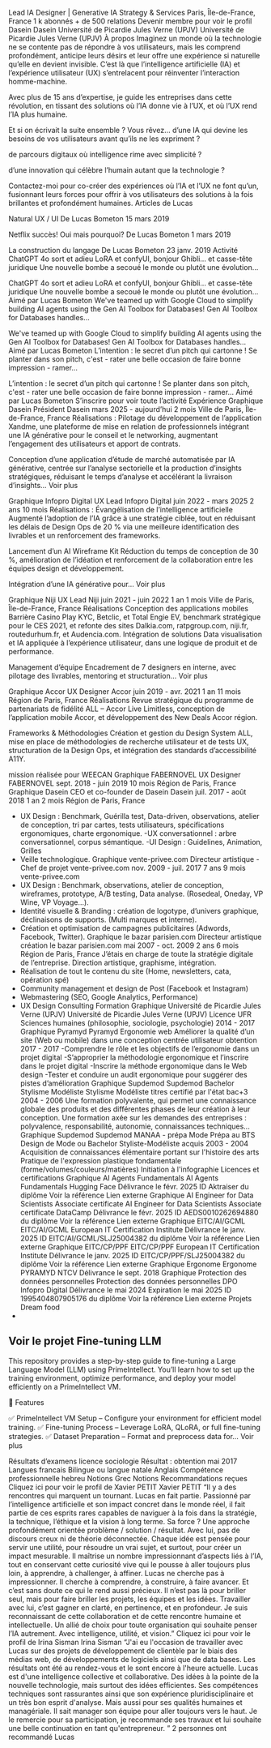 
Lead IA Designer | Generative IA Strategy & Services
Paris, Île-de-France, France
1 k abonnés  + de 500 relations
Devenir membre pour voir le profil
Dasein
Dasein
Université de Picardie Jules Verne (UPJV)
Université de Picardie Jules Verne (UPJV)
À propos
Imaginez un monde où la technologie ne se contente pas de répondre à vos utilisateurs, mais les comprend profondément, anticipe leurs désirs et leur offre une expérience si naturelle qu’elle en devient invisible. C’est là que l’intelligence artificielle (IA) et l’expérience utilisateur (UX) s’entrelacent pour réinventer l’interaction homme-machine.

Avec plus de 15 ans d’expertise, je guide les entreprises dans cette révolution, en tissant des solutions où l’IA donne vie à l’UX, et où l’UX rend l’IA plus humaine.

Et si on écrivait la suite ensemble ?
Vous rêvez...
d’une IA qui devine les besoins de vos utilisateurs avant qu’ils ne les expriment ?

de parcours digitaux où intelligence rime avec simplicité ?

d’une innovation qui célèbre l’humain autant que la technologie ?

Contactez-moi pour co-créer des expériences où l’IA et l’UX ne font qu’un, fusionnant leurs forces pour offrir à vos utilisateurs des solutions à la fois brillantes et profondément humaines.
Articles de Lucas

Natural UX / UI
De Lucas Bometon
15 mars 2019

Netflix succès! Oui mais pourquoi?
De Lucas Bometon
1 mars 2019

La construction du langage
De Lucas Bometon
23 janv. 2019
Activité
ChatGPT 4o sort et adieu LoRA et confyUI, bonjour Ghibli… et casse-tête juridique Une nouvelle bombe a secoué le monde ou plutôt une évolution…

ChatGPT 4o sort et adieu LoRA et confyUI, bonjour Ghibli… et casse-tête juridique Une nouvelle bombe a secoué le monde ou plutôt une évolution…
Aimé par Lucas Bometon
We've teamed up with Google Cloud to simplify building AI agents using the Gen AI Toolbox for Databases! Gen AI Toolbox for Databases handles…

We've teamed up with Google Cloud to simplify building AI agents using the Gen AI Toolbox for Databases! Gen AI Toolbox for Databases handles…
Aimé par Lucas Bometon
L’intention : le secret d’un pitch qui cartonne ! Se planter dans son pitch, c'est - rater une belle occasion de faire bonne impression - ramer…

L’intention : le secret d’un pitch qui cartonne ! Se planter dans son pitch, c'est - rater une belle occasion de faire bonne impression - ramer…
Aimé par Lucas Bometon
S’inscrire pour voir toute l’activité
Expérience
Graphique Dasein
Président
Dasein
mars 2025 - aujourd’hui 2 mois
Ville de Paris, Île-de-France, France
Réalisations :
Pilotage du développement de l’application Xandme, une plateforme de mise en relation de professionnels intégrant une IA générative pour le conseil et le networking, augmentant l’engagement des utilisateurs et apport de contrats.

Conception d’une application d’étude de marché automatisée par IA générative, centrée sur l’analyse sectorielle et la production d’insights stratégiques, réduisant le temps d’analyse et accélérant la livraison d’insights… Voir plus 

Graphique Infopro Digital
UX Lead
Infopro Digital
juin 2022 - mars 2025 2 ans 10 mois
Réalisations :
Évangélisation de l’intelligence artificielle
Augmenté l’adoption de l’IA grâce à une stratégie ciblée, tout en réduisant les délais de Design Ops de 20 % via une meilleure identification des livrables et un renforcement des frameworks.

Lancement d’un AI Wireframe Kit
Réduction du temps de conception de 30 %, amélioration de l’idéation et renforcement de la collaboration entre les équipes design et développement.

Intégration d’une IA générative pour… Voir plus 

Graphique Niji
UX Lead
Niji
juin 2021 - juin 2022 1 an 1 mois
Ville de Paris, Île-de-France, France
Réalisations
Conception des applications mobiles Barrière Casino Play KYC, Betclic, et Total Engie EV, benchmark stratégique pour le CES 2021, et refonte des sites Dalkia.com, ratpgroup.com, niji.fr, routedurhum.fr, et Audencia.com.
Intégration de solutions Data visualisation et IA appliquée à l’expérience utilisateur, dans une logique de produit et de performance.

Management d’équipe
Encadrement de 7 designers en interne, avec pilotage des livrables, mentoring et structuration… Voir plus 

Graphique Accor
UX Designer
Accor
juin 2019 - avr. 2021 1 an 11 mois
Région de Paris, France
Réalisations
Revue stratégique du programme de partenariats de fidélité ALL – Accor Live Limitless, conception de l’application mobile Accor, et développement des New Deals Accor région.

Frameworks & Méthodologies
Création et gestion du Design System ALL, mise en place de méthodologies de recherche utilisateur et de tests UX, structuration de la Design Ops, et intégration des standards d’accessibilité A11Y.

mission réalisée pour WEECAN
Graphique FABERNOVEL
UX Designer
FABERNOVEL
sept. 2018 - juin 2019 10 mois
Région de Paris, France
Graphique Dasein
CEO et co-founder de Dasein
Dasein
juil. 2017 - août 2018 1 an 2 mois
Région de Paris, France
- UX Design : Benchmark, Guérilla test, Data-driven, observations, atelier de conception, tri par cartes, tests utilisateurs, spécifications ergonomiques, charte ergonomique.
-UX conversationnel : arbre conversationnel, corpus sémantique.
-UI Design : Guidelines, Animation, Grilles
- Veille technologique.
Graphique vente-privee.com
Directeur artistique - Chef de projet
vente-privee.com
nov. 2009 - juil. 2017 7 ans 9 mois
vente-privee.com
- UX Design : Benchmark, observations, atelier de conception, wireframes, prototype, A/B testing, Data analyse. (Rosedeal, Oneday, VP Wine, VP Voyage…).
- Identité visuelle & Branding : création de logotype, d’univers graphique, déclinaisons de supports. (Multi marques et interne).
- Création et optimisation de campagnes publicitaires (Adwords, Facebook, Twitter).
Graphique le bazar parisien.com
Directeur artistique création
le bazar parisien.com
mai 2007 - oct. 2009 2 ans 6 mois
Région de Paris, France
J’étais en charge de toute la stratégie digitale de l’entreprise. Direction artistique, graphisme, intégration.
- Réalisation de tout le contenu du site (Home, newsletters, cata, opération spé)
- Community management et design de Post (Facebook et Instagram)
- Webmastering (SEO, Google Analytics, Performance)
- UX Design Consulting
Formation
Graphique Université de Picardie Jules Verne (UPJV)
Université de Picardie Jules Verne (UPJV)
Licence UFR Sciences humaines (philosophie, sociologie, psychologie)
2014 - 2017
Graphique Pyramyd
Pyramyd
Ergonomie web Améliorer la qualité d’un site (Web ou mobile) dans une conception centrée utilisateur obtention
2017 - 2017
-Comprendre le rôle et les objectifs de l’ergonomie dans un projet digital
-S’approprier la méthodologie ergonomique et l’inscrire dans le projet digital
-Inscrire la méthode ergonomique dans le Web design
-Tester et conduire un audit ergonomique pour suggérer des pistes d’amélioration
Graphique Supdemod
Supdemod
Bachelor Stylisme Modéliste Stylisme Modéliste titres certifié par l'état bac+3
2004 - 2006
Une formation polyvalente, qui permet une connaissance globale des produits et des différentes phases de leur création à leur conception. Une formation axée sur les demandes des entreprises : polyvalence, responsabilité, autonomie, connaissances techniques...
Graphique Supdemod
Supdemod
MANAA - prépa Mode Prépa au BTS Design de Mode ou Bachelor Styliste-Modéliste acquis
2003 - 2004
Acquisition de connaissances élémentaire portant sur l'histoire des arts
Pratique de l'expression plastique fondamentale (forme/volumes/couleurs/matières)
Initiation à l'infographie
Licences et certifications
Graphique AI Agents Fundamentals
AI Agents Fundamentals
Hugging Face
Délivrance le févr. 2025
ID Aktraiser du diplôme
Voir la référence  Lien externe
Graphique AI Engineer for Data Scientists Associate certificate
AI Engineer for Data Scientists Associate certificate
DataCamp
Délivrance le févr. 2025
ID AEDS0010262694880 du diplôme
Voir la référence  Lien externe
Graphique EITC/AI/GCML
EITC/AI/GCML
European IT Certification Institute
Délivrance le janv. 2025
ID EITC/AI/GCML/SLJ25004382 du diplôme
Voir la référence  Lien externe
Graphique EITC/CP/PPF
EITC/CP/PPF
European IT Certification Institute
Délivrance le janv. 2025
ID EITC/CP/PPF/SLJ25004382 du diplôme
Voir la référence  Lien externe
Graphique Ergonome
Ergonome
PYRAMYD NTCV
Délivrance le sept. 2018
Graphique Protection des données personnelles
Protection des données personnelles
DPO Infopro Digital
Délivrance le mai 2024  Expiration le mai 2025
ID 1995404807905176 du diplôme
Voir la référence  Lien externe
Projets
Dream food
-
Voir le projet 
Fine-tuning LLM
-
This repository provides a step-by-step guide to fine-tuning a Large Language Model (LLM) using PrimeIntellect. You’ll learn how to set up the training environment, optimize performance, and deploy your model efficiently on a PrimeIntellect VM.

📌 Features

✅ PrimeIntellect VM Setup – Configure your environment for efficient model training.
✅ Fine-tuning Process – Leverage LoRA, QLoRA, or full fine-tuning strategies.
✅ Dataset Preparation – Format and preprocess data for… Voir plus 

Résultats d’examens
licence sociologie
Résultat : obtention
mai 2017
Langues
francais
Bilingue ou langue natale
Anglais
Compétence professionnelle
hebreu
Notions
Grec
Notions
Recommandations reçues
Cliquez ici pour voir le profil de Xavier PETIT
Xavier PETIT
“Il y a des rencontres qui marquent un tournant. Lucas en fait partie. Passionné par l’intelligence artificielle et son impact concret dans le monde réel, il fait partie de ces esprits rares capables de naviguer à la fois dans la stratégie, la technique, l’éthique et la vision à long terme. Sa force ? Une approche profondément orientée problème / solution / résultat. Avec lui, pas de discours creux ni de théorie déconnectée. Chaque idée est pensée pour servir une utilité, pour résoudre un vrai sujet, et surtout, pour créer un impact mesurable. Il maîtrise un nombre impressionnant d’aspects liés à l’IA, tout en conservant cette curiosité vive qui le pousse à aller toujours plus loin, à apprendre, à challenger, à affiner. Lucas ne cherche pas à impressionner. Il cherche à comprendre, à construire, à faire avancer. Et c’est sans doute ce qui le rend aussi précieux. Il n’est pas là pour briller seul, mais pour faire briller les projets, les équipes et les idées. Travailler avec lui, c’est gagner en clarté, en pertinence, et en profondeur. Je suis reconnaissant de cette collaboration et de cette rencontre humaine et intellectuelle. Un allié de choix pour toute organisation qui souhaite penser l’IA autrement. Avec intelligence, utilité, et vision.”
Cliquez ici pour voir le profil de Irina Sisman
Irina Sisman
“J'ai eu l'occasion de travailler avec Lucas sur des projets de développement de clientèle par le biais des médias web, de développements de logiciels ainsi que de data bases. Les résultats ont été au rendez-vous et le sont encore à l'heure actuelle. Lucas est d'une intelligence collective et collaborative. Des idées à la pointe de la nouvelle technologie, mais surtout des idées efficientes. Ses compétences techniques sont rassurantes ainsi que son expérience pluridisciplinaire et un très bon esprit d'analyse. Mais aussi pour ses qualités humaines et managériale. Il sait manager son équipe pour aller toujours vers le haut. Je le remercie pour sa participation, je recommande ses travaux et lui souhaite une belle continuation en tant qu'entrepreneur. ”
2 personnes ont recommandé Lucas